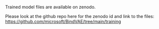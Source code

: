 
Trained model files are available on zenodo.

Please look at the github repo here for the zenodo id and link to the files:
https://github.com/microsoft/BindVAE/tree/main/training

